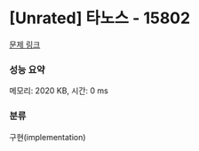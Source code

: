 # [Unrated] 타노스 - 15802 

[문제 링크](https://www.acmicpc.net/problem/15802) 

### 성능 요약

메모리: 2020 KB, 시간: 0 ms

### 분류

구현(implementation)

